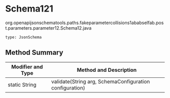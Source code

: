 # Schema121
org.openapijsonschematools.paths.fakeparametercollisions1ababselfab.post.parameters.parameter12.Schema12.java
```
type: JsonSchema
```

## Method Summary
| Modifier and Type | Method and Description |
| ----------------- | ---------------------- |
| static String | validate(String arg, SchemaConfiguration configuration) |
